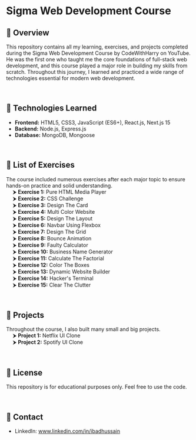 # Sigma Web Development Course
## 🚀 Overview
This repository contains all my learning, exercises, and projects completed during the Sigma Web Development Course by CodeWithHarry on YouTube. He was the first one who taught me the core foundations of full-stack web development, and this course played a major role in building my skills from scratch.
Throughout this journey, I learned and practiced a wide range of technologies essential for modern web development.

<br>

## 🚀 Technologies Learned
- **Frontend:** HTML5, CSS3, JavaScript (ES6+), React.js, Next.js 15
- **Backend:** Node.js, Express.js
- **Database:** MongoDB, Mongoose

<br>

## 🚀 List of Exercises
The course included numerous exercises after each major topic to ensure hands-on practice and solid understanding.
<br>
&emsp; ⮞ **Exercise 1:** Pure HTML Media Player
<br>
&emsp; ⮞ **Exercise 2:** CSS Challenge
<br>
&emsp; ⮞ **Exercise 3:** Design The Card
<br>
&emsp; ⮞ **Exercise 4:** Multi Color Website
<br>
&emsp; ⮞ **Exercise 5:** Design The Layout
<br>
&emsp; ⮞ **Exercise 6:** Navbar Using Flexbox
<br>
&emsp; ⮞ **Exercise 7:** Design The Grid
<br>
&emsp; ⮞ **Exercise 8:** Bounce Animation
<br>
&emsp; ⮞ **Exercise 9:** Faulty Calculator
<br>
&emsp; ⮞ **Exercise 10:** Business Name Generator
<br>
&emsp; ⮞ **Exercise 11:** Calculate The Factorial
<br>
&emsp; ⮞ **Exercise 12:** Color The Boxes
<br>
&emsp; ⮞ **Exercise 13:** Dynamic Website Builder
<br>
&emsp; ⮞ **Exercise 14:** Hacker's Terminal
<br>
&emsp; ⮞ **Exercise 15:** Clear The Clutter

<br>

## 🚀 Projects
Throughout the course, I also built many small and big projects.
<br>
&emsp; ⮞ **Project 1:** Netflix UI Clone
<br>
&emsp; ⮞ **Project 2:** Spotify UI Clone

<br>

## 🚀 License
This repository is for educational purposes only. Feel free to use the code.

<br>

## 🚀 Contact
- LinkedIn: www.linkedin.com/in/ibadhussain